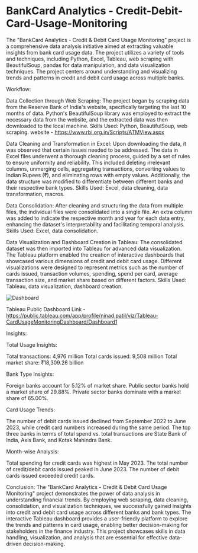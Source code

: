 # BankCard Analytics - Credit-Debit-Card-Usage-Monitoring
The "BankCard Analytics - Credit & Debit Card Usage Monitoring" project is a comprehensive data analysis initiative aimed at extracting valuable insights from bank card usage data. The project utilizes a variety of tools and techniques, including Python, Excel, Tableau, web scraping with BeautifulSoup, pandas for data manipulation, and data visualization techniques. The project centers around understanding and visualizing trends and patterns in credit and debit card usage across multiple banks.

Workflow:

Data Collection through Web Scraping:
The project began by scraping data from the Reserve Bank of India's website, specifically targeting the last 10 months of data. Python's BeautifulSoup library was employed to extract the necessary data from the website, and the extracted data was then downloaded to the local machine.
Skills Used: Python, BeautifulSoup, web scraping.
website - https://www.rbi.org.in/Scripts/ATMView.aspx

Data Cleaning and Transformation in Excel:
Upon downloading the data, it was observed that certain issues needed to be addressed. The data in Excel files underwent a thorough cleaning process, guided by a set of rules to ensure uniformity and reliability. This included deleting irrelevant columns, unmerging cells, aggregating transactions, converting values to Indian Rupees (₹), and eliminating rows with empty values. Additionally, the data structure was modified to differentiate between different banks and their respective bank types.
Skills Used: Excel, data cleaning, data transformation, macros.

Data Consolidation:
After cleaning and structuring the data from multiple files, the individual files were consolidated into a single file. An extra column was added to indicate the respective month and year for each data entry, enhancing the dataset's interpretability and facilitating temporal analysis.
Skills Used: Excel, data consolidation.

Data Visualization and Dashboard Creation in Tableau:
The consolidated dataset was then imported into Tableau for advanced data visualization. The Tableau platform enabled the creation of interactive dashboards that showcased various dimensions of credit and debit card usage. Different visualizations were designed to represent metrics such as the number of cards issued, transaction volumes, spending, spend per card, average transaction size, and market share based on different factors.
Skills Used: Tableau, data visualization, dashboard creation.

![Dashboard](https://github.com/NiNja-09/BankCard-Analytics---Credit-Debit-Card-Usage-Monitoring/assets/60342946/e74b844a-d79e-4456-8049-6188512e912f)

Tableau Public Dashboard Link - https://public.tableau.com/app/profile/ninad.patil/viz/Tableau-CardUsageMonitoringDashboard/Dashboard1

Insights:

Total Usage Insights:

Total transactions: 4,976 million
Total cards issued: 9,508 million
Total market share: ₹18,309.26 billion

Bank Type Insights:

Foreign banks account for 5.12% of market share.
Public sector banks hold a market share of 29.88%.
Private sector banks dominate with a market share of 65.00%.

Card Usage Trends:

The number of debit cards issued declined from September 2022 to June 2023, while credit card numbers increased during the same period.
The top three banks in terms of total spend vs. total transactions are State Bank of India, Axis Bank, and Kotak Mahindra Bank.

Month-wise Analysis:

Total spending for credit cards was highest in May 2023.
The total number of credit/debit cards issued peaked in June 2023.
The number of debit cards issued exceeded credit cards.

Conclusion:
The "BankCard Analytics - Credit & Debit Card Usage Monitoring" project demonstrates the power of data analysis in understanding financial trends. By employing web scraping, data cleaning, consolidation, and visualization techniques, we successfully gained insights into credit and debit card usage across different banks and bank types. The interactive Tableau dashboard provides a user-friendly platform to explore the trends and patterns in card usage, enabling better decision-making for stakeholders in the finance industry. This project showcases skills in data handling, visualization, and analysis that are essential for effective data-driven decision-making.

